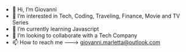 - 👋 Hi, I’m Giovanni
- 👀 I’m interested in Tech, Coding, Traveling, Finance, Movie and TV Series
- 🌱 I’m currently learning Javascript
- 💞️ I’m looking to collaborate with a Tech Company
- 📫 How to reach me ---> giovanni.marletta@outlook.com

<!---
Giovym/Giovym is a ✨ special ✨ repository because its `README.md` (this file) appears on your GitHub profile.
You can click the Preview link to take a look at your changes.
--->
